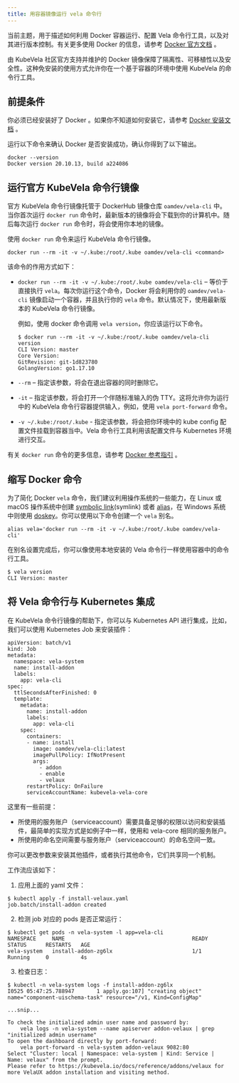 ```yaml
---
title: 用容器镜像运行 vela 命令行
---
```


当前主题，用于描述如何利用 Docker 容器运行、配置 Vela 命令行工具，以及对其进行版本控制。有关更多使用 Docker 的信息，请参考 [Docker 官方文档](https://docs.docker.com/) 。

由 KubeVela 社区官方支持并维护的 Docker 镜像保障了隔离性、可移植性以及安全性。这种免安装的使用方式允许你在一个基于容器的环境中使用 KubeVela 的命令行工具。

## 前提条件

你必须已经安装好了 Docker 。如果你不知道如何安装它，请参考 [Docker 安装文档](https://docs.docker.com/install/) 。

运行以下命令来确认 Docker 是否安装成功，确认你得到了以下输出。

```
docker --version
Docker version 20.10.13, build a224086
```

## 运行官方 KubeVela 命令行镜像

官方 KubeVela 命令行镜像托管于 DockerHub 镜像仓库 `oamdev/vela-cli` 中。当你首次运行 `docker run` 命令时，最新版本的镜像将会下载到你的计算机中。随后每次运行 `docker run` 命令时，将会使用你本地的镜像。

使用 `docker run` 命令来运行 KubeVela 命令行镜像。

```
docker run --rm -it -v ~/.kube:/root/.kube oamdev/vela-cli <command>
```

该命令的作用方式如下：

* `docker run --rm -it -v ~/.kube:/root/.kube oamdev/vela-cli` – 等价于直接执行 `vela`。每次你运行这个命令，Docker 将会利用你的 `oamdev/vela-cli` 镜像启动一个容器，并且执行你的 `vela` 命令。默认情况下，使用最新版本的 KubeVela 命令行镜像。

    例如，使用 docker 命令调用 `vela version`，你应该运行以下命令。
    ```
    $ docker run --rm -it -v ~/.kube:/root/.kube oamdev/vela-cli version
    CLI Version: master
    Core Version:
    GitRevision: git-1d823780
    GolangVersion: go1.17.10
    ```

* `--rm` – 指定该参数，将会在退出容器的同时删除它。

* `-it` – 指定该参数，将会打开一个伴随标准输入的伪 TTY。这将允许你为运行中的 KubeVela 命令行容器提供输入，例如，使用 `vela port-forward` 命令。

* `-v ~/.kube:/root/.kube` - 指定该参数，将会把你环境中的 kube config 配置文件挂载到容器当中。Vela 命令行工具利用该配置文件与 Kubernetes 环境进行交互。

有关 `docker run` 命令的更多信息，请参考 [Docker 参考指引](https://docs.docker.com/engine/reference/run/) 。


## 缩写 Docker 命令

为了简化 Docker `vela` 命令，我们建议利用操作系统的一些能力，在 Linux 或 macOS 操作系统中创建 [symbolic link](https://www.linux.com/tutorials/understanding-linux-links/)(symlink) 或者 [alias](https://www.linux.com/tutorials/aliases-diy-shell-commands/)，在 Windows 系统中则使用 [doskey](https://docs.microsoft.com/en-us/windows-server/administration/windows-commands/doskey)。你可以使用以下命令创建一个 `vela` 别名。

```
alias vela='docker run --rm -it -v ~/.kube:/root/.kube oamdev/vela-cli'
```

在别名设置完成后，你可以像使用本地安装的 Vela 命令行一样使用容器中的命令行工具。

```
$ vela version
CLI Version: master
```

## 将 Vela 命令行与 Kubernetes 集成

在 KubeVela 命令行镜像的帮助下，你可以与 Kubernetes API 进行集成，比如，我们可以使用 Kubernetes Job 来安装插件：

```
apiVersion: batch/v1
kind: Job
metadata:
  namespace: vela-system
  name: install-addon
  labels:
    app: vela-cli
spec:
  ttlSecondsAfterFinished: 0
  template:
    metadata:
      name: install-addon
      labels:
        app: vela-cli
    spec:
      containers:
      - name: install
        image: oamdev/vela-cli:latest
        imagePullPolicy: IfNotPresent
        args:
          - addon
          - enable
          - velaux
      restartPolicy: OnFailure
      serviceAccountName: kubevela-vela-core
```

这里有一些前提：

* 所使用的服务账户（serviceaccount）需要具备足够的权限以访问和安装插件，最简单的实现方式是如例子中一样，使用和 vela-core 相同的服务账户。
* 所使用的命名空间需要与服务账户（serviceaccount）的命名空间一致。

你可以更改参数来安装其他插件，或者执行其他命令，它们共享同一个机制。

工作流应该如下：

1. 应用上面的 yaml 文件：

```
$ kubectl apply -f install-velaux.yaml
job.batch/install-addon created
```

2. 检测 job 对应的 pods 是否正常运行：

```
$ kubectl get pods -n vela-system -l app=vela-cli
NAMESPACE     NAME                                        READY   STATUS      RESTARTS   AGE
vela-system   install-addon-zg6lx                         1/1     Running     0          4s
```

3. 检查日志：

```
$ kubectl -n vela-system logs -f install-addon-zg6lx
I0525 05:47:25.788947       1 apply.go:107] "creating object" name="component-uischema-task" resource="/v1, Kind=ConfigMap"

...snip...

To check the initialized admin user name and password by:
    vela logs -n vela-system --name apiserver addon-velaux | grep "initialized admin username"
To open the dashboard directly by port-forward:
    vela port-forward -n vela-system addon-velaux 9082:80
Select "Cluster: local | Namespace: vela-system | Kind: Service | Name: velaux" from the prompt.
Please refer to https://kubevela.io/docs/reference/addons/velaux for more VelaUX addon installation and visiting method.
```

